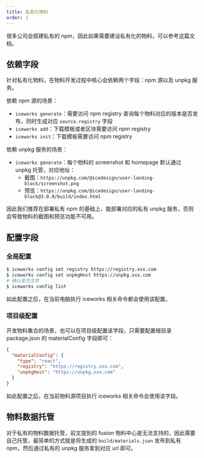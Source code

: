 ```yaml
---
title: 私有化物料
order: 1
---
```


很多公司会搭建私有的 npm，因此如果需要建设私有化的物料，可以参考这篇文档。

## 依赖字段

针对私有化物料，在物料开发过程中核心会依赖两个字段：npm 源以及 unpkg 服务。

依赖 npm 源的场景：

- `iceworks generate`：需要访问 npm registry 查询每个物料对应的版本是否发布，同时生成对应 `source.registry` 字段
- `iceworks add`：下载模板或者区块需要访问 npm registry
- `iceworks init`：下载模板需要访问 npm registry

依赖 unpkg 服务的场景：

- `iceworks generate`：每个物料的 screenshot 和 homepage 默认通过 unpkg 托管，对应地址：
  - 截图：`https://unpkg.com/@icedesign/user-landing-block/screenshot.png`
  - 预览：`https://unpkg.com/@icedesign/user-landing-block@3.0.0/build/index.html`

因此我们推荐在部署私有 npm 的基础上，能部署对应的私有 unpkg 服务，否则会导致物料的截图和预览功能不可用。

## 配置字段

### 全局配置

```bash
$ iceworks config set registry https://registry.xxx.com
$ iceworks config set unpkgHost https://unpkg.xxx.com
# 确认是否生效
$ iceworks config list
```

如此配置之后，在当前电脑执行 iceworks 相关命令都会使用该配置。

### 项目级配置

开发物料集合的场景，也可以在项目级配置该字段，只需要配置根目录 package.json 的 materialConfig 字段即可：

```json
{
  "materialConfig": {
    "type": "react",
    "registry": "https://registry.xxx.com",
    "unpkgHost": "https://unpkg.xxx.com"
  }
}
```

如此配置之后，在当前物料源项目执行 iceworks 相关命令会使用该字段。

## 物料数据托管

对于私有的物料数据托管，前文提到的 fusion 物料中心是无法支持的，因此需要自己托管，最简单的方式就是将生成的 `build/materials.json` 发布到私有 npm，然后通过私有的 unpkg 服务拿到对应 url 即可。
